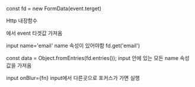 
const fd = new FormData(event.terget) 

Http 내장함수 
<form onSubmit={handleSubmit}></form>  에서 event 타겟값 가져옴

input name='email'  name 속성이 있어야함
fd.get('email')


  const data = Object.fromEntries(fd.entries()); input 안에 있는 모든 name 속성 값을 가져옴

input onBlur={fn}  input에서 다른곳으로 포커스가 가면 실행
